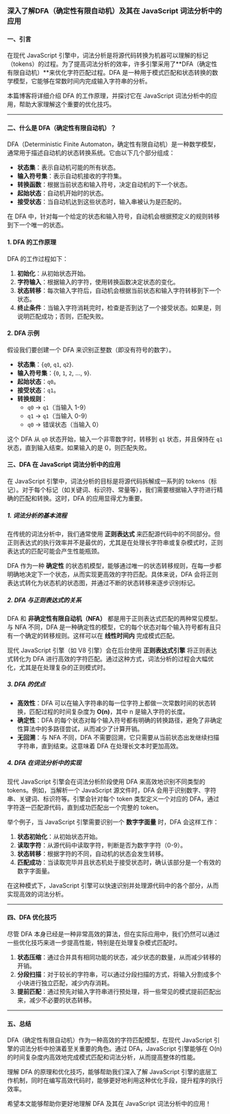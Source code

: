 ### 深入了解DFA（确定性有限自动机）及其在 JavaScript 词法分析中的应用

#### 一、引言

在现代 JavaScript 引擎中，词法分析是将源代码转换为机器可以理解的标记（tokens）的过程。为了提高词法分析的效率，许多引擎采用了**DFA（确定性有限自动机）**来优化字符匹配过程。DFA 是一种用于模式匹配和状态转换的数学模型，它能够在常数时间内完成输入字符串的分析。

本篇博客将详细介绍 DFA 的工作原理，并探讨它在 JavaScript 词法分析中的应用，帮助大家理解这个重要的优化技巧。

----------

#### 二、什么是 DFA（确定性有限自动机）？

DFA（Deterministic Finite Automaton，确定性有限自动机）是一种数学模型，通常用于描述自动机的状态转换系统。它由以下几个部分组成：

-   **状态集**：表示自动机可能的所有状态。
-   **输入符号集**：表示自动机接收的字符集。
-   **转换函数**：根据当前状态和输入符号，决定自动机的下一个状态。
-   **起始状态**：自动机开始时的状态。
-   **接受状态**：当自动机达到这些状态时，输入串被认为是匹配的。

在 DFA 中，针对每一个给定的状态和输入符号，自动机会根据预定义的规则转移到下一个唯一的状态。

#### 1. DFA 的工作原理

DFA 的工作过程如下：

1.  **初始化**：从初始状态开始。
2.  **字符输入**：根据输入的字符，使用转换函数决定状态的变化。
3.  **状态转移**：每次输入字符后，自动机会根据当前状态和输入字符转移到下一个状态。
4.  **终止条件**：当输入字符消耗完时，检查是否到达了一个接受状态。如果是，则说明匹配成功；否则，匹配失败。

#### 2. DFA 示例

假设我们要创建一个 DFA 来识别正整数（即没有符号的数字）。

-   **状态集**：{`q0`, `q1`, `q2`}.
-   **输入符号集**：{`0`, `1`, `2`, ..., `9`}.
-   **起始状态**：`q0`。
-   **接受状态**：`q1`。
-   **转换规则**：
    -   `q0` → `q1`（当输入 1-9）
    -   `q1` → `q1`（当输入 0-9）
    -   `q0` → 错误状态（当输入 0）

这个 DFA 从 `q0` 状态开始，输入一个非零数字时，转移到 `q1` 状态，并且保持在 `q1` 状态，直到输入结束。如果输入的是 0，则匹配失败。

#### 三、DFA 在 JavaScript 词法分析中的应用

在 JavaScript 引擎中，词法分析的目标是将源代码拆解成一系列的 tokens（标记）。对于每个标记（如关键词、标识符、常量等），我们需要根据输入字符进行精确的匹配和转换。这时，DFA 的应用显得尤为重要。

##### 1. 词法分析的基本流程

在传统的词法分析中，我们通常使用 **正则表达式** 来匹配源代码中的不同部分。但正则表达式的执行效率并不是最优的，尤其是在处理长字符串或复杂模式时，正则表达式的匹配可能会产生性能瓶颈。

DFA 作为一种 **确定性** 的状态机模型，能够通过唯一的状态转移规则，在每一步都明确地决定下一个状态，从而实现更高效的字符匹配。具体来说，DFA 会将正则表达式转化为状态机的状态图，并通过不断的状态转移来逐步识别标记。

##### 2. DFA 与正则表达式的关系

DFA 和 **非确定性有限自动机（NFA）** 都是用于正则表达式匹配的两种常见模型。与 NFA 不同，DFA 是一种确定性的模型，它的每个状态对每个输入符号都有且只有一个确定的转移规则。这样可以在 **线性时间内** 完成模式匹配。

现代 JavaScript 引擎（如 V8 引擎）会在后台使用 **正则表达式引擎** 将正则表达式转化为 DFA 进行高效的字符匹配。通过这种方式，词法分析的过程会大幅优化，尤其是在处理复杂的正则模式时。

##### 3. DFA 的优点

-   **高效性**：DFA 可以在输入字符串的每一位字符上都做一次常数时间的状态转换，匹配过程的时间复杂度为 **O(n)**，其中 n 是输入字符的长度。
-   **确定性**：DFA 的每个状态对每个输入符号都有明确的转换路径，避免了非确定性算法中的多路径尝试，从而减少了计算开销。
-   **无回溯**：与 NFA 不同，DFA 不需要回溯，它只需要从当前状态出发继续扫描字符串，直到结束。这意味着 DFA 在处理长文本时更加高效。

##### 4. DFA 在词法分析中的实现

现代 JavaScript 引擎会在词法分析阶段使用 DFA 来高效地识别不同类型的 tokens。例如，当解析一个 JavaScript 源文件时，DFA 会用于识别数字、字符串、关键词、标识符等。引擎会针对每个 token 类型定义一个对应的 DFA，通过字符逐一匹配源代码，直到成功匹配出一个完整的 token。

举个例子，当 JavaScript 引擎需要识别一个 **数字字面量** 时，DFA 会这样工作：

1.  **状态初始化**：从初始状态开始。
2.  **读取字符**：从源代码中读取字符，判断是否为数字字符（0-9）。
3.  **状态转移**：根据字符的不同，自动机的状态会发生转移。
4.  **匹配成功**：当读取完毕并且状态机处于接受状态时，确认该部分是一个有效的数字字面量。

在这种模式下，JavaScript 引擎可以快速识别并处理源代码中的各个部分，从而实现高效的词法分析。

----------

#### 四、DFA 优化技巧

尽管 DFA 本身已经是一种非常高效的算法，但在实际应用中，我们仍然可以通过一些优化技巧来进一步提高性能，特别是在处理复杂模式匹配时。

1.  **状态压缩**：通过合并具有相同功能的状态，减少状态的数量，从而减少转移的开销。
2.  **分段扫描**：对于较长的字符串，可以通过分段扫描的方式，将输入分割成多个小块进行独立匹配，减少内存消耗。
3.  **提前匹配**：通过预先对输入字符串进行预处理，将一些常见的模式提前匹配出来，减少不必要的状态转移。

----------

#### 五、总结

DFA（确定性有限自动机）作为一种高效的字符匹配模型，在现代 JavaScript 引擎的词法分析中扮演着至关重要的角色。通过 DFA，JavaScript 引擎能够在 O(n) 的时间复杂度内高效地完成模式匹配和词法分析，从而提高整体的性能。

理解 DFA 的原理和优化技巧，能够帮助我们深入了解 JavaScript 引擎的底层工作机制，同时在编写高效代码时，能够更好地利用这种优化手段，提升程序的执行效率。

希望本文能够帮助你更好地理解 DFA 及其在 JavaScript 词法分析中的应用！